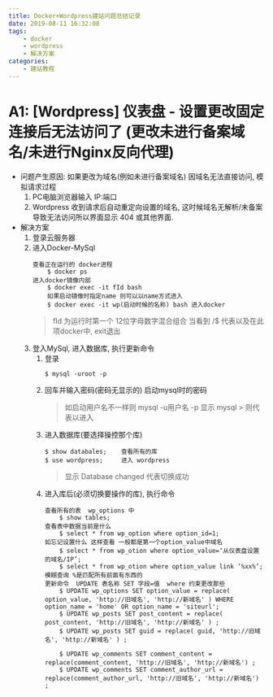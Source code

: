 ```yaml
---
title: Docker+Wordpress建站问题总结记录
date: 2019-08-11 16:32:08
tags:
    - docker
    - wordpress
    - 解决方案
categories:
    - 建站教程
---
```



# A1: [Wordpress] 仪表盘 - 设置更改固定连接后无法访问了 (更改未进行备案域名/未进行Nginx反向代理)
- 问题产生原因: 如果更改为域名(例如未进行备案域名) 因域名无法直接访问, 模拟请求过程
    1. PC电脑浏览器输入 IP:端口  
    2. Wordpress 收到请求后自动重定向设置的域名, 这时候域名无解析/未备案导致无法访问所以界面显示 404 或其他界面.
- 解决方案
    1. 登录云服务器
    2. 进入Docker-MySql
        ```
        查看正在运行的 docker进程
            $ docker ps 
        进入docker镜像内部
            $ docker exec -it fId bash
            如果启动镜像时指定name 则可以以name方式进入
            $ docker exec -it wp(启动时候的名称) bash 进入docker
        ```
        > fId 为运行时第一个 12位字母数字混合组合
        > 当看到 /$ 代表以及在此项docker中, exit退出
    3. 登入MySql, 进入数据库, 执行更新命令
        1. 登录
            ``` shell
            $ mysql -uroot -p 
            ```
        2. 回车并输入密码(密码无显示的) 启动mysql时的密码 
            > 如启动用户名不一样则 mysql -u用户名 -p 
            > 显示 mysql > 则代表以进入
        3. 进入数据库(要选择操控那个库)
            ``` shell
            $ show databales;    查看所有的库
            $ use wordpress;     进入 wordpress 
            ```
            > 显示 Database changed 代表切换成功
        4. 进入库后(必须切换要操作的库), 执行命令
            ``` shell
            查看所有的表  wp_options 中
                $ show tables;   
            查看表中数据当前是什么
                $ select * from wp_option where option_id=1;
            如忘记设置什么 这样查看 一般都是第一个option_value中域名 
                $ select * from wp_otion where option_value=‘从仪表盘设置的域名/IP’;
                $ select * from wp_otion where option_value link ‘%xx%’;   模糊查询 %是匹配所有前面有东西的
            更新命令  UPDATE 表名称 SET 字段=值  where 约束更改那些
                $ UPDATE wp_options SET option_value = replace( option_value, 'http://旧域名', 'http://新域名' ) WHERE option_name = 'home' OR option_name = 'siteurl';
                $ UPDATE wp_posts SET post_content = replace( post_content, 'http://旧域名', 'http://新域名' ) ;
                $ UPDATE wp_posts SET guid = replace( guid, 'http://旧域名', 'http://新域名' ) ;

                $ UPDATE wp_comments SET comment_content = replace(comment_content, 'http://旧域名', 'http://新域名') ;
                $ UPDATE wp_comments SET comment_author_url = replace(comment_author_url, 'http://旧域名', 'http://新域名') ;


 